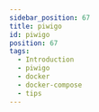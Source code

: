 ```yaml
---
sidebar_position: 67
title: piwigo
id: piwigo
position: 67
tags:
  - Introduction
  - piwigo
  - docker
  - docker-compose
  - tips
---
```

